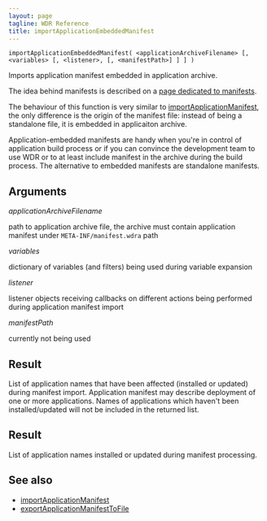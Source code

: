 ```yaml
---
layout: page
tagline: WDR Reference
title: importApplicationEmbeddedManifest
---
```


    importApplicationEmbeddedManifest( <applicationArchiveFilename> [, <variables> [, <listener>, [, <manifestPath>] ] ] )

Imports application manifest embedded in application archive.

The idea behind manifests is described on a
[page dedicated to manifests](../manifests.html).

The behaviour of this function is very similar to 
[importApplicationManifest](wdr.manifest.importApplicationManifest.html),
the only difference is the origin of the manifest file: instead of being a
standalone file, it is embedded in applicaiton archive.

Application-embedded manifests are handy when you're in control of application
build process or if you can convince the development team to use WDR or to at
least include manifest in the archive during the build process. The alternative
to embedded manifests are standalone manifests.

## Arguments

_applicationArchiveFilename_

path to application archive file, the archive must contain application manifest
under `META-INF/manifest.wdra` path

_variables_

dictionary of variables (and filters) being used during variable expansion

_listener_

listener objects receiving callbacks on different actions being performed
during application manifest import

_manifestPath_

currently not being used

## Result

List of application names that have been affected (installed or updated) during
manifest import. Application manifest may describe deployment of one or more
applications. Names of applications which haven't been installed/updated will
not be included in the returned list.

## Result

List of application names installed or updated during manifest processing.

## See also

* [importApplicationManifest](wdr.manifest.importApplicationManifest.html)
* [exportApplicationManifestToFile](wdr.tools.exportApplicationManifestToFile.html)
